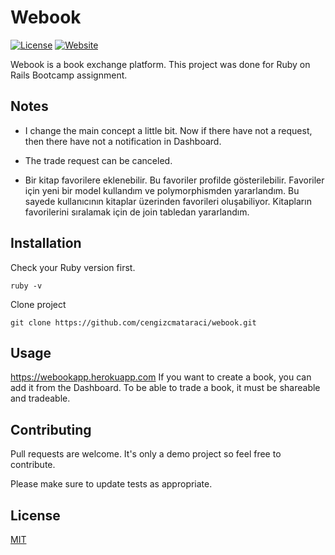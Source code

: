 # Webook

[![License](https://img.shields.io/github/license/cengizcmataraci/webook?style=flat-square)](https://img.shields.io/github/license/cengizcmataraci/webook?style=flat-square)
[![Website](https://img.shields.io/website?down_color=red&down_message=offline&style=flat-square&up_color=blue&up_message=online&url=https%3A%2F%2Fwebook.herokuapp.com)](https://img.shields.io/website?down_color=red&down_message=offline&style=flat-square&up_color=blue&up_message=online&url=https%3A%2F%2Fwebook.herokuapp.com)

Webook is a book exchange platform. This project was done for Ruby on Rails Bootcamp assignment.

## Notes

* I change the main concept a little bit. Now if there have not a request, then there have not a notification in Dashboard.

* The trade request can be canceled.

* Bir kitap favorilere eklenebilir. Bu favoriler profilde gösterilebilir. Favoriler için yeni bir model kullandım ve polymorphismden yararlandım. Bu sayede kullanıcının kitaplar üzerinden favorileri oluşabiliyor. Kitapların favorilerini sıralamak için de join tabledan yararlandım.

## Installation

Check your Ruby version first.

``` ruby -v ```

Clone project

``` git clone https://github.com/cengizcmataraci/webook.git ```

## Usage

https://webookapp.herokuapp.com
If you want to create a book, you can add it from the Dashboard. To be able to trade a book, it must be shareable and tradeable.

## Contributing
Pull requests are welcome. It's only a demo project so feel free to contribute.

Please make sure to update tests as appropriate.

## License
[MIT](https://choosealicense.com/licenses/mit/)
